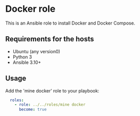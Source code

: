 # Docker role

This is an Ansible role to install Docker and Docker Compose.

## Requirements for the hosts

- Ubuntu (any version0)
- Python 3
- Ansible 3.10+

## Usage

Add the 'mine docker' role to your playbook:
```yaml
  roles:
    - role: ../../roles/mine docker
      become: true
```